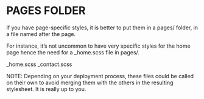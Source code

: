 # PAGES FOLDER

If you have page-specific styles, it is better to put them in a pages/ folder, in a file named after the page.

For instance, it’s not uncommon to have very specific styles for the home page hence the need for a _home.scss file in pages/.

_home.scss
_contact.scss


NOTE: Depending on your deployment process, these files could be called on their own to avoid merging them with the others in the resulting stylesheet. It is really up to you.

